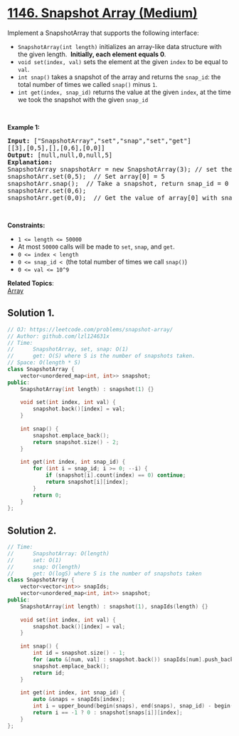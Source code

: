 # [1146. Snapshot Array (Medium)](https://leetcode.com/problems/snapshot-array/)

<p>Implement a SnapshotArray that supports the following interface:</p>

<ul>
	<li><code>SnapshotArray(int length)</code> initializes an array-like data structure with the given length.&nbsp; <strong>Initially, each element equals 0</strong>.</li>
	<li><code>void set(index, val)</code> sets the element at the given <code>index</code> to be equal to <code>val</code>.</li>
	<li><code>int snap()</code>&nbsp;takes a snapshot of the array and returns the <code>snap_id</code>: the total number of times we called <code>snap()</code> minus <code>1</code>.</li>
	<li><code>int get(index, snap_id)</code>&nbsp;returns the value at the given <code>index</code>, at the time we took the snapshot with the given <code>snap_id</code></li>
</ul>

<p>&nbsp;</p>
<p><strong>Example 1:</strong></p>

<pre><strong>Input:</strong> ["SnapshotArray","set","snap","set","get"]
[[3],[0,5],[],[0,6],[0,0]]
<strong>Output:</strong> [null,null,0,null,5]
<strong>Explanation: </strong>
SnapshotArray snapshotArr = new SnapshotArray(3); // set the length to be 3
snapshotArr.set(0,5);  // Set array[0] = 5
snapshotArr.snap();  // Take a snapshot, return snap_id = 0
snapshotArr.set(0,6);
snapshotArr.get(0,0);  // Get the value of array[0] with snap_id = 0, return 5</pre>

<p>&nbsp;</p>
<p><strong>Constraints:</strong></p>

<ul>
	<li><code>1 &lt;= length&nbsp;&lt;= 50000</code></li>
	<li>At most <code>50000</code>&nbsp;calls will be made to <code>set</code>, <code>snap</code>, and <code>get</code>.</li>
	<li><code>0 &lt;= index&nbsp;&lt;&nbsp;length</code></li>
	<li><code>0 &lt;=&nbsp;snap_id &lt;&nbsp;</code>(the total number of times we call <code>snap()</code>)</li>
	<li><code>0 &lt;=&nbsp;val &lt;= 10^9</code></li>
</ul>


**Related Topics**:  
[Array](https://leetcode.com/tag/array/)

## Solution 1.

```cpp
// OJ: https://leetcode.com/problems/snapshot-array/
// Author: github.com/lzl124631x
// Time:
//      SnapshotArray, set, snap: O(1)
//      get: O(S) where S is the number of snapshots taken.
// Space: O(length * S)
class SnapshotArray {
    vector<unordered_map<int, int>> snapshot;
public:
    SnapshotArray(int length) : snapshot(1) {}
    
    void set(int index, int val) {
        snapshot.back()[index] = val;
    }
    
    int snap() {
        snapshot.emplace_back();
        return snapshot.size() - 2;
    }
    
    int get(int index, int snap_id) {
        for (int i = snap_id; i >= 0; --i) {
            if (snapshot[i].count(index) == 0) continue;
            return snapshot[i][index];
        }
        return 0;
    }
};
```

## Solution 2.

```cpp
// Time:
//      SnapshotArray: O(length)
//      set: O(1)
//      snap: O(length)
//      get: O(logS) where S is the number of snapshots taken
class SnapshotArray {
    vector<vector<int>> snapIds;
    vector<unordered_map<int, int>> snapshot;
public:
    SnapshotArray(int length) : snapshot(1), snapIds(length) {}
    
    void set(int index, int val) {
        snapshot.back()[index] = val;
    }
    
    int snap() {
        int id = snapshot.size() - 1;
        for (auto &[num, val] : snapshot.back()) snapIds[num].push_back(id);
        snapshot.emplace_back();
        return id;
    }
    
    int get(int index, int snap_id) {
        auto &snaps = snapIds[index];
        int i = upper_bound(begin(snaps), end(snaps), snap_id) - begin(snaps) - 1;
        return i == -1 ? 0 : snapshot[snaps[i]][index];
    }
};
```